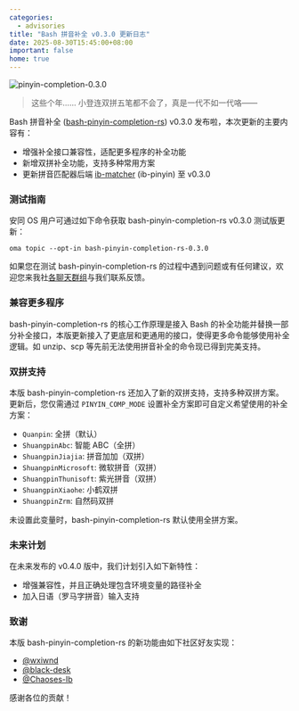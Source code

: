 ```yaml
---
categories:
  - advisories
title: "Bash 拼音补全 v0.3.0 更新日志"
date: 2025-08-30T15:45:00+08:00
important: false
home: true
---
```


![pinyin-completion-0.3.0](/assets/news/pinyin-completion-0.3.0.webp)
> 这些个年…… 小登连双拼五笔都不会了，真是一代不如一代咯——

Bash 拼音补全 ([bash-pinyin-completion-rs](https://https://github.com/AOSC-Dev/bash-pinyin-completion-rs)) v0.3.0 发布啦，本次更新的主要内容有：

- 增强补全接口兼容性，适配更多程序的补全功能
- 新增双拼补全功能，支持多种常用方案
- 更新拼音匹配器后端 [ib-matcher](https://github.com/Chaoses-Ib/ib-matcher) (ib-pinyin) 至 v0.3.0

### 测试指南

安同 OS 用户可通过如下命令获取 bash-pinyin-completion-rs v0.3.0 测试版更新：

```shell
oma topic --opt-in bash-pinyin-completion-rs-0.3.0
```

如果您在测试 bash-pinyin-completion-rs 的过程中遇到问题或有任何建议，欢迎您来我社[各聊天群组](https://aosc.io/contact)与我们联系反馈。

### 兼容更多程序

bash-pinyin-completion-rs 的核心工作原理是接入 Bash 的补全功能并替换一部分补全接口，本版更新接入了更底层和更通用的接口，使得更多命令能够使用补全逻辑。如 unzip、scp 等先前无法使用拼音补全的命令现已得到完美支持。

### 双拼支持

本版 bash-pinyin-completion-rs 还加入了新的双拼支持，支持多种双拼方案。更新后，您仅需通过 `PINYIN_COMP_MODE` 设置补全方案即可自定义希望使用的补全方案：

- `Quanpin`: 全拼（默认）
- `ShuangpinAbc`: 智能 ABC（全拼）
- `ShuangpinJiajia`: 拼音加加（双拼）
- `ShuangpinMicrosoft`: 微软拼音（双拼）
- `ShuangpinThunisoft`: 紫光拼音（双拼）
- `ShuangpinXiaohe`: 小鹤双拼
- `ShuangpinZrm`: 自然码双拼

未设置此变量时，bash-pinyin-completion-rs 默认使用全拼方案。

### 未来计划

在未来发布的 v0.4.0 版中，我们计划引入如下新特性：

- 增强兼容性，并且正确处理包含环境变量的路径补全
- 加入日语（罗马字拼音）输入支持

### 致谢

本版 bash-pinyin-completion-rs 的新功能由如下社区好友实现：

- [@wxiwnd](https://github.com/wxiwnd)
- [@black-desk](https://github.com/black-desk)
- [@Chaoses-Ib](https://github.com/Chaoses-Ib)

感谢各位的贡献！

